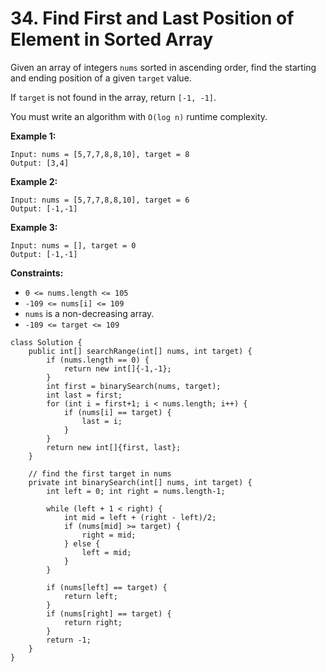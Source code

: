 # 34. Find First and Last Position of Element in Sorted Array



Given an array of integers `nums` sorted in ascending order, find the starting and ending position of a given `target` value.

If `target` is not found in the array, return `[-1, -1]`.

You must write an algorithm with `O(log n)` runtime complexity.

**Example 1:**

```
Input: nums = [5,7,7,8,8,10], target = 8
Output: [3,4]
```

**Example 2:**

```
Input: nums = [5,7,7,8,8,10], target = 6
Output: [-1,-1]
```

**Example 3:**

```
Input: nums = [], target = 0
Output: [-1,-1]
```

**Constraints:**

* `0 <= nums.length <= 105`
* `-109 <= nums[i] <= 109`
* `nums` is a non-decreasing array.
* `-109 <= target <= 109`



```
class Solution {
    public int[] searchRange(int[] nums, int target) {
        if (nums.length == 0) {
            return new int[]{-1,-1};
        }
        int first = binarySearch(nums, target);
        int last = first;
        for (int i = first+1; i < nums.length; i++) {
            if (nums[i] == target) {
                last = i;
            }
        } 
        return new int[]{first, last};
    }
    
    // find the first target in nums
    private int binarySearch(int[] nums, int target) {
        int left = 0; int right = nums.length-1;
        
        while (left + 1 < right) {
            int mid = left + (right - left)/2;
            if (nums[mid] >= target) {
                right = mid;
            } else {
                left = mid;
            }
        }
        
        if (nums[left] == target) {
            return left;
        }
        if (nums[right] == target) {
            return right;
        }
        return -1;
    }
}
```
